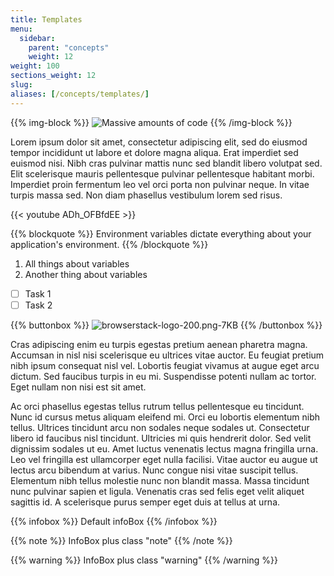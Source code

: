 ```yaml
---
title: Templates
menu:
  sidebar:
    parent: "concepts"
    weight: 12
weight: 100
sections_weight: 12
slug:
aliases: [/concepts/templates/]
---
```


{{% img-block %}}
![Massive amounts of code](/images/elements/code.jpg)
{{% /img-block %}}

Lorem ipsum dolor sit amet, consectetur adipiscing elit, sed do eiusmod tempor incididunt ut labore et dolore magna aliqua. Erat imperdiet sed euismod nisi. Nibh cras pulvinar mattis nunc sed blandit libero volutpat sed. Elit scelerisque mauris pellentesque pulvinar pellentesque habitant morbi. Imperdiet proin fermentum leo vel orci porta non pulvinar neque. In vitae turpis massa sed. Non diam phasellus vestibulum lorem sed risus. 

{{< youtube ADh_OFBfdEE >}}

{{% blockquote %}}
Environment variables dictate everything about your application's environment.
{{% /blockquote %}}

1. All things about variables
2. Another thing about variables

* [ ] Task 1
* [ ] Task 2

{{% buttonbox %}}
![browserstack-logo-200.png-7KB](/images/elements/browserstack-logo-200.png)
{{% /buttonbox %}}

Cras adipiscing enim eu turpis egestas pretium aenean pharetra magna. Accumsan in nisl nisi scelerisque eu ultrices vitae auctor. Eu feugiat pretium nibh ipsum consequat nisl vel. Lobortis feugiat vivamus at augue eget arcu dictum. Sed faucibus turpis in eu mi. Suspendisse potenti nullam ac tortor. Eget nullam non nisi est sit amet.

Ac orci phasellus egestas tellus rutrum tellus pellentesque eu tincidunt. Nunc id cursus metus aliquam eleifend mi. Orci eu lobortis elementum nibh tellus. Ultrices tincidunt arcu non sodales neque sodales ut. Consectetur libero id faucibus nisl tincidunt. Ultricies mi quis hendrerit dolor. Sed velit dignissim sodales ut eu. Amet luctus venenatis lectus magna fringilla urna. Leo vel fringilla est ullamcorper eget nulla facilisi. Vitae auctor eu augue ut lectus arcu bibendum at varius. Nunc congue nisi vitae suscipit tellus. Elementum nibh tellus molestie nunc non blandit massa. Massa tincidunt nunc pulvinar sapien et ligula. Venenatis cras sed felis eget velit aliquet sagittis id. A scelerisque purus semper eget duis at tellus at urna.

{{% infobox %}}
Default infoBox
{{% /infobox %}}

{{% note %}}
InfoBox plus class "note"
{{% /note %}}

{{% warning %}}
InfoBox plus class "warning"
{{% /warning %}}